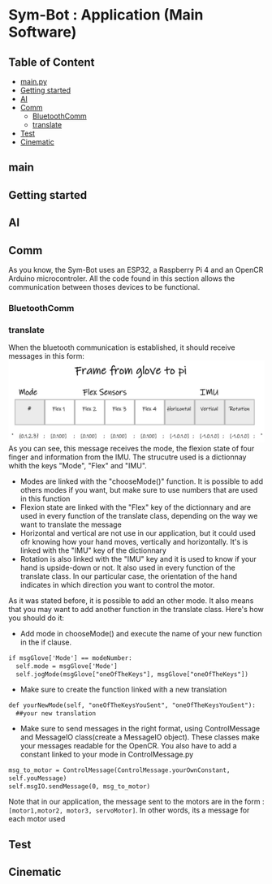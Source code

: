 # Sym-Bot : Application (Main Software)

## Table of Content
- [main.py](#main)
- [Getting started](#getting-started)
- [AI](#ai)
- [Comm](#comm)
  - [BluetoothComm](#bluetoothcomm)
  - [translate](#translate)
- [Test](#test)
- [Cinematic](#cinematic)

## main

## Getting started

## AI

## Comm
As you know, the Sym-Bot uses an ESP32, a Raspberry Pi 4 and an OpenCR Arduino microcontroler. All the code found in this section allows the communication between thoses devices to be functional. 
### BluetoothComm

### translate
When the bluetooth communication is established, it should receive messages in this form:
![Message reçu](https://github.com/MicahElie/Sym-Bot/blob/main/Application/MessageReceived.png)
As you can see, this message receives the mode, the flexion state of four finger and information from the IMU. The strucutre used is a dictionnay whith the keys "Mode", "Flex" and "IMU".
- Modes are linked with the "chooseMode()" function. It is possible to add others modes if you want, but make sure to use numbers that are used in this function
- Flexion state are linked with the "Flex" key of the dictionnary and are used in every function of the translate class, depending on the way we want to translate the message
- Horizontal and vertical are not use in our application, but it could used ofr knowing how your hand moves, vertically and horizontally. It's is linked with the "IMU" key of the dictionnary
- Rotation is also linked with the "IMU" key and it is used to know if your hand is upside-down or not. It also used in every function of the translate class. In our particular case, the orientation of the hand indicates in which direction you want to control the motor.

As it was stated before, it is possible to add an other mode. It also means that you may want to add another function in the translate class. Here's how you should do it:
- Add mode in chooseMode() and execute the name of your new function in the if clause.
```
if msgGlove['Mode'] == modeNumber:
  self.mode = msgGlove['Mode']
  self.jogMode(msgGlove["oneOfTheKeys"], msgGlove["oneOfTheKeys"])
```
- Make sure to create the function linked with a new translation
```
def yourNewMode(self, "oneOfTheKeysYouSent", "oneOfTheKeysYouSent"):
  ##your new translation
```
- Make sure to send messages in the right format, using ControlMessage and MessageIO class(create a MessageIO object). These classes make your messages readable for the OpenCR. You also have to add a constant linked to your mode in ControlMessage.py
```
msg_to_motor = ControlMessage(ControlMessage.yourOwnConstant, self.youMessage)
self.msgIO.sendMessage(0, msg_to_motor)
```
Note that in our application, the message sent to the motors are in the form : `[motor1,motor2, motor3, servoMotor]`. In other words, its a message for each motor used

## Test

## Cinematic

